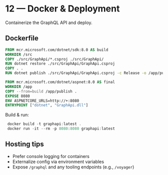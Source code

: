 # 12 — Docker & Deployment

Containerize the GraphQL API and deploy.

## Dockerfile
```dockerfile
FROM mcr.microsoft.com/dotnet/sdk:8.0 AS build
WORKDIR /src
COPY ./src/GraphApi/*.csproj ./src/GraphApi/
RUN dotnet restore ./src/GraphApi/GraphApi.csproj
COPY . .
RUN dotnet publish ./src/GraphApi/GraphApi.csproj -c Release -o /app/publish /p:UseAppHost=false

FROM mcr.microsoft.com/dotnet/aspnet:8.0 AS final
WORKDIR /app
COPY --from=build /app/publish .
EXPOSE 8080
ENV ASPNETCORE_URLS=http://+:8080
ENTRYPOINT ["dotnet", "GraphApi.dll"]
```

Build & run:
```powershell
 docker build -t graphapi:latest .
 docker run -it --rm -p 8080:8080 graphapi:latest
```

## Hosting tips
- Prefer console logging for containers
- Externalize config via environment variables
- Expose `/graphql` and any tooling endpoints (e.g., `/voyager`)
